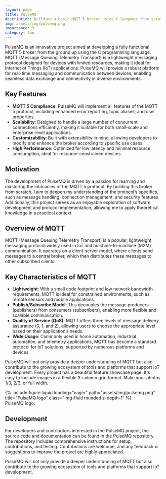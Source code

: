 ```yaml
---
layout: page
title: PulseMQ
description: Building a basic MQTT 5 broker using C language from scratch.
img: assets/img/pulsemq.png
importance: 3
category: fun
---
```


PulseMQ is an innovative project aimed at developing a fully functional MQTT 5 broker from the ground up using the C programming language. MQTT (Message Queuing Telemetry Transport) is a lightweight messaging protocol designed for devices with limited resources, making it ideal for Internet of Things (IoT) applications. PulseMQ will provide a robust platform for real-time messaging and communication between devices, enabling seamless data exchange and connectivity in diverse environments.

## Key Features

- **MQTT 5 Compliance**: PulseMQ will implement all features of the MQTT 5 protocol, including enhanced error reporting, topic aliases, and user properties.
- **Scalability**: Designed to handle a large number of concurrent connections efficiently, making it suitable for both small-scale and enterprise-level applications.
- **Customizability**: Built with extensibility in mind, allowing developers to modify and enhance the broker according to specific use cases.
- **High Performance**: Optimized for low latency and minimal resource consumption, ideal for resource-constrained devices.

## Motivation

The development of PulseMQ is driven by a passion for learning and mastering the intricacies of the MQTT 5 protocol. By building this broker from scratch, I aim to deepen my understanding of the protocol’s specifics, such as message handling, connection management, and security features. Additionally, this project serves as an enjoyable exploration of software development and protocol implementation, allowing me to apply theoretical knowledge in a practical context.

## Overview of MQTT

MQTT (Message Queuing Telemetry Transport) is a popular, lightweight messaging protocol widely used in IoT and machine-to-machine (M2M) communication. It operates on a client-server model, where clients send messages to a central broker, which then distributes these messages to other subscribed clients.

## Key Characteristics of MQTT

- **Lightweight**: With a small code footprint and low network bandwidth requirements, MQTT is ideal for constrained environments, such as remote sensors and mobile applications.
- **Publish/Subscribe Model**: This decouples the message producers (publishers) from consumers (subscribers), enabling more flexible and scalable communication.
- **Quality of Service (QoS)**: MQTT offers three levels of message delivery assurance (0, 1, and 2), allowing users to choose the appropriate level based on their application’s needs.
- **Wide Usage**: Commonly used in home automation, industrial automation, and telemetry applications, MQTT has become a standard protocol for IoT solutions, supported by numerous platforms and devices.

PulseMQ will not only provide a deeper understanding of MQTT but also contribute to the growing ecosystem of tools and platforms that support IoT development.
Every project has a beautiful feature showcase page.
It's easy to include images in a flexible 3-column grid format.
Make your photos 1/3, 2/3, or full width.

<div class="row">
    <div class="col-sm mt-3 mt-md-0">
        {% include figure.liquid loading="eager" path="assets/img/pulsemq.png" title="PulseMQ logo" class="img-fluid rounded z-depth-1" %}
    </div>
</div>
<div class="caption">
    PulseMQ logo.
</div>

## Development

For developers and contributors interested in the PulseMQ project, the source code and documentation can be found in the PulseMQ repository. The repository includes comprehensive instructions for setup, contributions, and testing. Contributions are welcome, and any feedback or suggestions to improve the project are highly appreciated.

PulseMQ will not only provide a deeper understanding of MQTT but also contribute to the growing ecosystem of tools and platforms that support IoT development.
